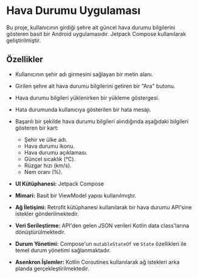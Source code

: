 # Hava Durumu Uygulaması

Bu proje, kullanıcının girdiği şehre ait güncel hava durumu bilgilerini gösteren basit bir Android uygulamasıdır. Jetpack Compose kullanılarak geliştirilmiştir.

## Özellikler

* Kullanıcının şehir adı girmesini sağlayan bir metin alanı.
* Girilen şehre ait hava durumu bilgilerini getiren bir "Ara" butonu.
* Hava durumu bilgileri yüklenirken bir yükleme göstergesi.
* Hata durumunda kullanıcıya gösterilen bir hata mesajı.
* Başarılı bir şekilde hava durumu bilgileri alındığında aşağıdaki bilgileri gösteren bir kart:
    * Şehir ve ülke adı.
    * Hava durumu ikonu.
    * Hava durumu açıklaması.
    * Güncel sıcaklık (°C).
    * Rüzgar hızı (km/s).
    * Nem oranı (%).

* **UI Kütüphanesi:** Jetpack Compose
* **Mimari:** Basit bir ViewModel yapısı kullanılmıştır.
* **Ağ İletişimi:** Retrofit kütüphanesi kullanılarak bir hava durumu API'sine istekler gönderilmektedir.
* **Veri Serileştirme:** API'den gelen JSON verileri Kotlin data class'larına dönüştürülmektedir.
* **Durum Yönetimi:** Compose'un `mutableStateOf` ve `State` özellikleri ile temel durum yönetimi sağlanmaktadır.
* **Asenkron İşlemler:** Kotlin Coroutines kullanılarak ağ istekleri arka planda gerçekleştirilmektedir.
